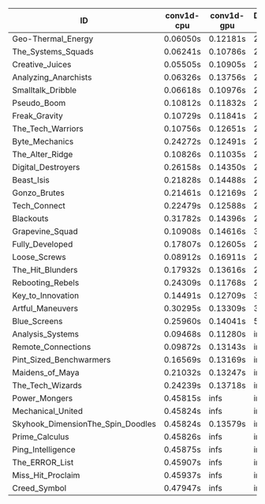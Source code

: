 |ID|conv1d-cpu|conv1d-gpu|DWSPConv2D-gpu|gemm-gpu|avg|
|-|-|-|-|-|-|
|Geo-Thermal_Energy|0.06050s|0.12181s|2.74491s|1.66419s|1.14785s|
|The_Systems_Squads|0.06241s|0.10786s|2.75135s|1.70524s|1.15671s|
|Creative_Juices|0.05505s|0.10905s|2.78473s|1.68980s|1.15966s|
|Analyzing_Anarchists|0.06326s|0.13756s|2.77645s|1.76606s|1.18583s|
|Smalltalk_Dribble|0.06618s|0.10976s|2.85896s|1.75199s|1.19672s|
|Pseudo_Boom|0.10812s|0.11832s|2.85674s|1.75113s|1.20858s|
|Freak_Gravity|0.10729s|0.11841s|2.85768s|1.75165s|1.20876s|
|The_Tech_Warriors|0.10756s|0.12651s|2.85894s|1.74496s|1.20949s|
|Byte_Mechanics|0.24272s|0.12491s|2.78959s|1.74913s|1.22659s|
|The_Alter_Ridge|0.10826s|0.11035s|2.99837s|1.75737s|1.24359s|
|Digital_Destroyers|0.26158s|0.14350s|2.82019s|1.76606s|1.24783s|
|Beast_Isis|0.21828s|0.14488s|2.81140s|1.89645s|1.26775s|
|Gonzo_Brutes|0.21461s|0.12169s|2.95980s|1.79036s|1.27161s|
|Tech_Connect|0.22479s|0.12588s|2.93060s|1.86582s|1.28677s|
|Blackouts|0.31782s|0.14396s|2.81569s|1.88298s|1.29011s|
|Grapevine_Squad|0.10908s|0.14616s|3.12191s|1.91757s|1.32368s|
|Fully_Developed|0.17807s|0.12605s|2.78708s|2.21542s|1.32666s|
|Loose_Screws|0.08912s|0.16911s|2.83813s|2.36833s|1.36617s|
|The_Hit_Blunders|0.17932s|0.13616s|2.84076s|2.53667s|1.42323s|
|Rebooting_Rebels|0.24309s|0.11768s|2.85095s|2.48513s|1.42421s|
|Key_to_Innovation|0.14491s|0.12709s|3.00415s|2.46250s|1.43467s|
|Artful_Maneuvers|0.30295s|0.13309s|3.62295s|2.49403s|1.63826s|
|Blue_Screens|0.25960s|0.14041s|5.69933s|2.43828s|2.13440s|
|Analysis_Systems|0.09468s|0.11280s|infs|infs|infs|
|Remote_Connections|0.09872s|0.13143s|infs|1.90702s|infs|
|Pint_Sized_Benchwarmers|0.16569s|0.13169s|infs|1.71705s|infs|
|Maidens_of_Maya|0.21032s|0.13247s|infs|infs|infs|
|The_Tech_Wizards|0.24239s|0.13718s|infs|4.36677s|infs|
|Power_Mongers|0.45815s|infs|infs|4.38207s|infs|
|Mechanical_United|0.45824s|infs|infs|4.36710s|infs|
|Skyhook_DimensionThe_Spin_Doodles|0.45824s|0.13579s|infs|infs|infs|
|Prime_Calculus|0.45826s|infs|infs|4.38046s|infs|
|Ping_Intelligence|0.45875s|infs|infs|4.37674s|infs|
|The_ERROR_List|0.45907s|infs|infs|4.35384s|infs|
|Miss_Hit_Proclaim|0.45937s|infs|infs|4.60350s|infs|
|Creed_Symbol|0.47947s|infs|infs|4.34097s|infs|
